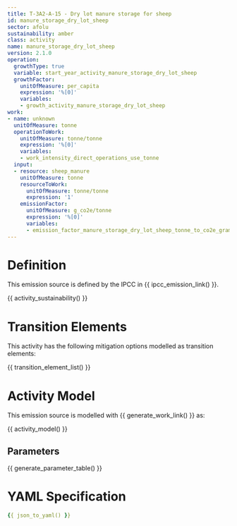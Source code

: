 ```yaml
---
title: T-3A2-A-15 - Dry lot manure storage for sheep
id: manure_storage_dry_lot_sheep
sector: afolu
sustainability: amber
class: activity
name: manure_storage_dry_lot_sheep
version: 2.1.0
operation:
  growthType: true
  variable: start_year_activity_manure_storage_dry_lot_sheep
  growthFactor:
    unitOfMeasure: per_capita
    expression: '%[0]'
    variables:
    - growth_activity_manure_storage_dry_lot_sheep
work:
- name: unknown
  unitOfMeasure: tonne
  operationToWork:
    unitOfMeasure: tonne/tonne
    expression: '%[0]'
    variables:
    - work_intensity_direct_operations_use_tonne
  input:
  - resource: sheep_manure
    unitOfMeasure: tonne
    resourceToWork:
      unitOfMeasure: tonne/tonne
      expression: '1'
    emissionFactor:
      unitOfMeasure: g_co2e/tonne
      expression: '%[0]'
      variables:
      - emission_factor_manure_storage_dry_lot_sheep_tonne_to_co2e_gram
---
```

# Definition
This emission source is defined by the IPCC in {{ ipcc_emission_link() }}.


{{ activity_sustainability() }}

# Transition Elements

This activity has the following mitigation options modelled as transition elements:

{{ transition_element_list() }}

# Activity Model
This emission source is modelled with {{ generate_work_link() }} as:

{{ activity_model() }}

## Parameters

{{ generate_parameter_table() }}

# YAML Specification

```yaml
{{ json_to_yaml() }}
```